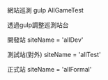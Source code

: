 網站巡測
gulp AllGameTest

透過gulp調整巡測站台

開發站
siteName = 'allDev'

測試站(對外)
siteName = 'allTest'

正式站
siteName = 'allFormal'